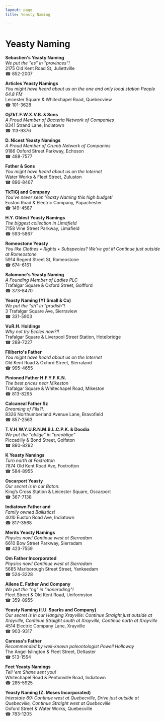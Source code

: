 ```yaml
---
layout: page 
title: Yeasty Naming

---
```



# Yeasty Naming


 **Sebastien's Yeasty Naming**  
_We put the "es" in "provinces"!_  
2175 Old Kent Road St, Juliettville  
☎ 852-2007

**Articles Yeasty Namings**  
_You might have heard about us on the one and only local station People 64.8 FM_  
Leicester Square & Whitechapel Road, Quebecview  
☎ 101-3628

**OjZkT.F.W.X.V.B. & Sons**  
_A Proud Member of Bacteria Network of Companies_  
8341 Strand Lane, Indiatown  
☎ 113-9376

**D. Nicest Yeasty Namings**  
_A Proud Member of Crumb Network of Companies_  
9186 Oxford Street Parkway, Echoson  
☎ 488-7577

**Father & Sons**  
_You might have heard about us on the Internet_  
Water Works & Fleet Street, Zuluston  
☎ 896-8467

**TkTiGj and Company**  
_You've never seen Yeasty Naming this high budget!_  
Euston Road & Electric Company, Papachester  
☎ 149-4587

**H.Y. Oldest Yeasty Namings**  
_The biggest collection in Limafield_  
7158 Vine Street Parkway, Limafield  
☎ 593-5867

**Romeostone Yeasty**  
_You like Clothes • Rights • Subspecies? We've got it! 
Continue just outside at Romeostone_  
5914 Regent Street St, Romeostone  
☎ 674-6161

**Salomone's Yeasty Naming**  
_A Founding Member of Ladies PLC_  
Trafalgar Square & Oxford Street, Golfford  
☎ 373-8470

**Yeasty Naming (Yf Small & Co)**  
_We put the "sh" in "prudish"!_  
3 Trafalgar Square Ave, Sierraview  
☎ 331-5903

**VuR.H. Holdings**  
_Why not try Eccles now?!!_  
Trafalgar Square & Liverpool Street Station, Hotelbridge  
☎ 289-7227

**Filiberto's Father**  
_You might have heard about us on the Internet_  
Old Kent Road & Oxford Street, Sierraland  
☎ 995-4655

**Pinioned Father H.F.Y.F.K.N.**  
_The best prices near Mikeston_  
Trafalgar Square & Whitechapel Road, Mikeston  
☎ 813-8295

**Calcaneal Father Sz**  
_Dreaming of Fils?!._  
8326 Northumberland Avenue Lane, Bravofield  
☎ 857-2563

**T.V.H.W.Y.U.R.N.M.B.L.C.P.K. & Doodia**  
_We put the "oblige" in "preoblige"_  
Piccadilly & Bond Street, Golfston  
☎ 880-8292

**K Yeasty Namings**  
_Turn north at Foxtrotton_  
7874 Old Kent Road Ave, Foxtrotton  
☎ 584-8955

**Oscarport Yeasty**  
_Our secret is in our Baton._  
King’s Cross Station & Leicester Square, Oscarport  
☎ 367-7138

**Indiatown Father and**  
_Family owned Ballistics!_  
4010 Euston Road Ave, Indiatown  
☎ 817-3568

**Merits Yeasty Namings**  
_Physics now! 
Continue west at Sierradam_  
6610 Bow Street Parkway, Sierradam  
☎ 423-7559

**Om Father Incorporated**  
_Physics now! 
Continue west at Sierradam_  
5685 Marlborough Street Street, Yankeedam  
☎ 524-3228

**Ailene E. Father And Company**  
_We put the "ng" in "noneroding"!_  
Fleet Street & Old Kent Road, Uniformston  
☎ 359-8955

**Yeasty Naming (I.U. Sparks and Company)**  
_Our secret is in our Hanging 
Xrayville: Continue Straight just outside at Xrayville, Continue Straight south at Xrayville, Continue north at Xrayville_  
4514 Electric Company Lane, Xrayville  
☎ 903-9317

**Caressa's Father**  
_Recommended by well-known paleontologist Powell Holloway_  
The Angel Islington & Fleet Street, Deltaster  
☎ 513-1554

**Feet Yeasty Namings**  
_Tell 'em Shane sent you!_  
Whitechapel Road & Pentonville Road, Indiatown  
☎ 285-5925

**Yeasty Naming (Z. Moses Incorporated)**  
_Interstate 69: Continue west at Quebecville, Drive just outside at Quebecville, Continue Straight west at Quebecville_  
Oxford Street & Water Works, Quebecville  
☎ 783-1205

